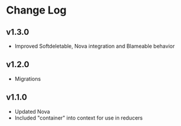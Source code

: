 # Change Log

## v1.3.0

- Improved Softdeletable, Nova integration and Blameable behavior

## v1.2.0

- Migrations

## v1.1.0

- Updated Nova
- Included "container" into context for use in reducers
